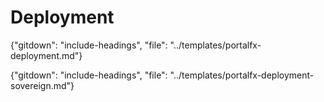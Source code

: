 
# Deployment

{"gitdown": "include-headings", "file": "../templates/portalfx-deployment.md"}

{"gitdown": "include-headings", "file": "../templates/portalfx-deployment-sovereign.md"}


